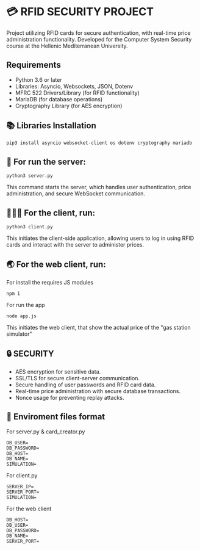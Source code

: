 # 💳 RFID SECURITY PROJECT
Project utilizing RFID cards for secure authentication, with real-time price administration functionality. Developed for the Computer System Security course at the Hellenic Mediterranean University.

## Requirements
- Python 3.6 or later
- Libraries: Asyncio, Websockets, JSON, Dotenv
- MFRC 522 Drivers/Library (for RFID functionality)
- MariaDB (for database operations)
- Cryptography Library (for AES encryption)

## 📚 Libraries Installation
```bash
pip3 install asyncio websocket-client os dotenv cryptography mariadb
```

## 🚀 For run the server:
```
python3 server.py
```
This command starts the server, which handles user authentication, price administration, and secure WebSocket communication.

## 👨🏻‍💻 For the client, run:
```
python3 client.py
```
This initiates the client-side application, allowing users to log in using RFID cards and interact with the server to administer prices.


## 🌏 For the web client, run:
For install the requires JS modules
```
npm i
```
For run the app
```
node app.js
```
This initiates the web client, that show the actual price of the "gas station simulator"

## 🔒 SECURITY
- AES encryption for sensitive data.
- SSL/TLS for secure client-server communication.
- Secure handling of user passwords and RFID card data.
- Real-time price administration with secure database transactions.
- Nonce usage for preventing replay attacks.

## 📄 Enviroment files format

For server.py & card_creator.py
```
DB_USER=
DB_PASSWORD=
DB_HOST=
DB_NAME=
SIMULATION=
```


For client.py
```
SERVER_IP=
SERVER_PORT=
SIMULATION=
```


For the web client
```
DB_HOST=
DB_USER=
DB_PASSWORD=
DB_NAME=
SERVER_PORT=
```



